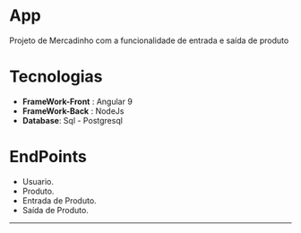 # App

Projeto de Mercadinho com a funcionalidade de entrada e saída de produto

# Tecnologias
* **FrameWork-Front** : Angular 9
* **FrameWork-Back** : NodeJs
* **Database**: Sql - Postgresql

# EndPoints
* Usuario.
* Produto.
* Entrada de Produto.
* Saída de Produto.


********
